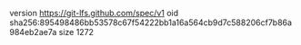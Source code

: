 version https://git-lfs.github.com/spec/v1
oid sha256:895498486bb53578c67f54222bb1a16a564cb9d7c588206cf7b86a984eb2ae7a
size 1272
